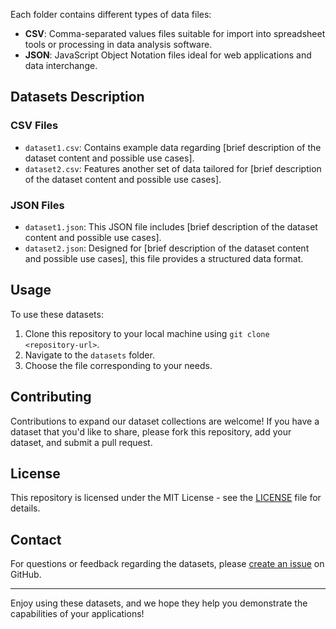 
Each folder contains different types of data files:
- **CSV**: Comma-separated values files suitable for import into spreadsheet tools or processing in data analysis software.
- **JSON**: JavaScript Object Notation files ideal for web applications and data interchange.

## Datasets Description

### CSV Files

- `dataset1.csv`: Contains example data regarding [brief description of the dataset content and possible use cases].
- `dataset2.csv`: Features another set of data tailored for [brief description of the dataset content and possible use cases].

### JSON Files

- `dataset1.json`: This JSON file includes [brief description of the dataset content and possible use cases].
- `dataset2.json`: Designed for [brief description of the dataset content and possible use cases], this file provides a structured data format.

## Usage

To use these datasets:

1. Clone this repository to your local machine using `git clone <repository-url>`.
2. Navigate to the `datasets` folder.
3. Choose the file corresponding to your needs.

## Contributing

Contributions to expand our dataset collections are welcome! If you have a dataset that you'd like to share, please fork this repository, add your dataset, and submit a pull request.

## License

This repository is licensed under the MIT License - see the [LICENSE](LICENSE) file for details.

## Contact

For questions or feedback regarding the datasets, please [create an issue](https://github.com/otey247/datasets/issues) on GitHub.

---

Enjoy using these datasets, and we hope they help you demonstrate the capabilities of your applications!

